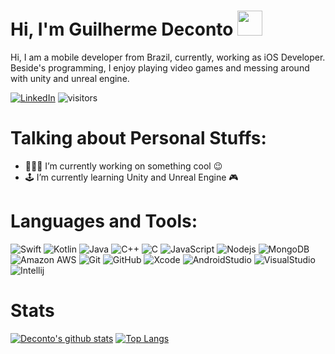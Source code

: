 # Hi, I'm Guilherme Deconto <img src="https://raw.githubusercontent.com/aemmadi/aemmadi/master/wave.gif" width="40px">

Hi, I am a mobile developer from Brazil, currently, working as iOS Developer. Beside's programming, I enjoy playing video games and messing around with unity and unreal engine.

[![LinkedIn](https://img.shields.io/badge/-LinkedIn-black?style=flat&logo=Linkedin&logoColor=white)](https://www.linkedin.com/in/guilhermedeconto/)
![visitors](https://visitor-badge.glitch.me/badge?page_id=GuilhermeDeconto)

# Talking about Personal Stuffs:

- 👨🏽‍💻 I’m currently working on something cool :wink:
- 🕹 I’m currently learning Unity and Unreal Engine 🎮

# Languages and Tools:
![Swift](https://img.shields.io/badge/-Swift-181717?style=flat-square&logo=swift)
![Kotlin](https://img.shields.io/badge/-Kotlin-181717?style=flat-square&logo=kotlin)
![Java](https://img.shields.io/badge/-java-181717?style=flat-square&logo=java)
![C++](https://img.shields.io/badge/-C++-181717?style=flat-square&logo=c)
![C](https://img.shields.io/badge/-C-181717?style=flat-square&logo=c)
![JavaScript](https://img.shields.io/badge/-JavaScript-181717?style=flat-square&logo=javascript)
![Nodejs](https://img.shields.io/badge/-Nodejs-181717?style=flat-square&logo=Node.js)
![MongoDB](https://img.shields.io/badge/-MongoDB-181717?style=flat-square&logo=mongodb)
![Amazon AWS](https://img.shields.io/badge/Amazon%20AWS-181717?style=flat-square&logo=amazon-aws)
![Git](https://img.shields.io/badge/-Git-181717?style=flat-square&logo=git)
![GitHub](https://img.shields.io/badge/-GitHub-181717?style=flat-square&logo=github)
![Xcode](https://img.shields.io/badge/-Xcode-181717?style=flat-square&logo=xcode)
![AndroidStudio](https://img.shields.io/badge/-AndroidStudio-181717?style=flat-square&logo=android-studio)
![VisualStudio](https://img.shields.io/badge/-VisualStudio-181717?style=flat-square&logo=visual-studio)
![Intellij](https://img.shields.io/badge/-Intellij-181717?style=flat-square&logo=intellij-idea)

<!--
<code><img height="40" src="https://raw.githubusercontent.com/github/explore/80688e429a7d4ef2fca1e82350fe8e3517d3494d/topics/swift/swift.png"></code>
<code><img height="40" src="https://raw.githubusercontent.com/github/explore/80688e429a7d4ef2fca1e82350fe8e3517d3494d/topics/java/java.png"></code>
<code><img height="40" src="https://raw.githubusercontent.com/github/explore/80688e429a7d4ef2fca1e82350fe8e3517d3494d/topics/nodejs/nodejs.png"></code>
<code><img height="40" src="https://raw.githubusercontent.com/github/explore/5c058a388828bb5fde0bcafd4bc867b5bb3f26f3/topics/c/c.png"></code>
<code><img height="40" src="https://raw.githubusercontent.com/github/explore/80688e429a7d4ef2fca1e82350fe8e3517d3494d/topics/cpp/cpp.png"></code>
<code><img height="40" src="https://raw.githubusercontent.com/github/explore/80688e429a7d4ef2fca1e82350fe8e3517d3494d/topics/javascript/javascript.png"></code>
<code><img height="40" src="https://raw.githubusercontent.com/github/explore/80688e429a7d4ef2fca1e82350fe8e3517d3494d/topics/sql/sql.png"></code>
<code><img height="40" src="https://raw.githubusercontent.com/github/explore/80688e429a7d4ef2fca1e82350fe8e3517d3494d/topics/firebase/firebase.png"></code>
<code><img height="40" src="https://raw.githubusercontent.com/github/explore/80688e429a7d4ef2fca1e82350fe8e3517d3494d/topics/aws/aws.png"></code>
<code><img height="40" src="https://raw.githubusercontent.com/github/explore/80688e429a7d4ef2fca1e82350fe8e3517d3494d/topics/git/git.png"></code>
<code><img height="40" src="https://raw.githubusercontent.com/github/explore/80688e429a7d4ef2fca1e82350fe8e3517d3494d/topics/visual-studio-code/visual-studio-code.png"></code>
<code><img height="40" src="https://raw.githubusercontent.com/github/explore/80688e429a7d4ef2fca1e82350fe8e3517d3494d/topics/xcode/xcode.png"></code>
-->

# Stats
[![Deconto's github stats](https://github-readme-stats.vercel.app/api?username=GuilhermeDeconto&show_icons=true&count_private=true&theme=radical)](https://github.com/GuilhermeDeconto)
[![Top Langs](https://github-readme-stats.vercel.app/api/top-langs/?username=GuilhermeDeconto&layout=compact&theme=radical)](https://github.com/GuilhermeDeconto)


<!--
**GuilhermeDeconto/GuilhermeDeconto** is a ✨ _special_ ✨ repository because its `README.md` (this file) appears on your GitHub profile.

Here are some ideas to get you started:

- 🔭 I’m currently working on ...
- 🌱 I’m currently learning ...
- 👯 I’m looking to collaborate on ...
- 🤔 I’m looking for help with ...
- 💬 Ask me about ...
- 📫 How to reach me: ...
- 😄 Pronouns: ...
- ⚡ Fun fact: ...
-->
